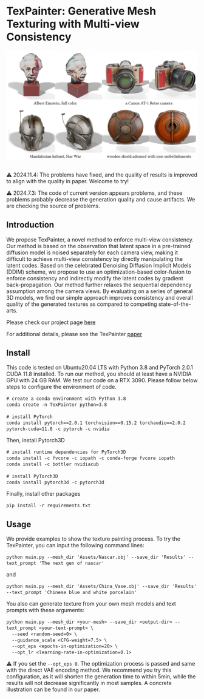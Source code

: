 # TexPainter: Generative Mesh Texturing with Multi-view Consistency
![Teaser](Docs/Teaser.png)

## 
⚠️ 2024.11.4: The problems have fixed, and the quality of results is improved to align with the quality in paper. Welcome to try!

⚠️ 2024.7.3: The code of current version appears problems, and these problems probably decrease the generation quality and cause artifacts. We are checking the source of problems.

## Introduction
We propose TexPainter, a novel method to enforce multi-view consistency. Our method is based on the observation that latent space in a pre-trained diffusion model is noised separately for each camera view, making it difficult to achieve multi-view consistency by directly manipulating the latent codes. Based on the celebrated Denoising Diffusion Implicit Models (DDIM) scheme, we propose to use an optimization-based color-fusion to enforce consistency and indirectly modify the latent codes by gradient back-propagation. Our method further relaxes the sequential dependency assumption among the camera views. By evaluating on a series of general 3D models, we find our simple approach improves consistency and overall quality of the generated textures as compared to competing state-of-the-arts.

Please check our project page [here](https://quantuman134.github.io/)

For additional details, please see the TexPainter [paper](Docs/Paper.pdf)

## Install
This code is tested on Ubuntu20.04 LTS with Python 3.8 and PyTorch 2.0.1 CUDA 11.8 installed. To run our method, you should at least have a NVIDIA GPU with 24 GB RAM. We test our code on a RTX 3090. Please follow below steps to configure the environment of code.
```
# create a conda environment with Python 3.8
conda create -n TexPainter python=3.8

# install PyTorch
conda install pytorch==2.0.1 torchvision==0.15.2 torchaudio==2.0.2 pytorch-cuda=11.8 -c pytorch -c nvidia
```
Then, install Pytorch3D
```
# install runtime dependencies for PyTorch3D
conda install -c fvcore -c iopath -c conda-forge fvcore iopath
conda install -c bottler nvidiacub

# install PyTorch3D
conda install pytorch3d -c pytorch3d
```
Finally, install other packages
```
pip install -r requirements.txt
```

## Usage
We provide examples to show the texture painting process. To try the TexPainter, you can input the following command lines:

```
python main.py --mesh_dir 'Assets/Nascar.obj' --save_dir 'Results' --text_prompt 'The next gen of nascar'
```

and

```
python main.py --mesh_dir 'Assets/China_Vase.obj' --save_dir 'Results' --text_prompt 'Chinese blue and white porcelain'
```

You also can generate texture from your own mesh models and text prompts with these arguments:

```
python main.py --mesh_dir <your-mesh> --save_dir <output-dir> --text_prompt <your-text-prompt> \
  --seed <random-seed=0> \
  --guidance_scale <CFG-weight=7.5> \
  --opt_eps <epochs-in-optimization=20> \
  --opt_lr <learning-rate-in-optimization=0.1>
```

⚠️ If you set the ```--opt_eps 0```. The optimization process is passed and same with the direct VAE encoding method. We recommend you try this configuration, as it will shorten the generation time to within 5min, while the results will not decrease significantly in most samples. A concrete illustration can be found in our paper.
